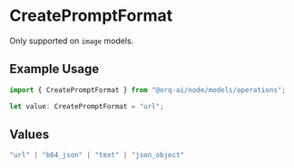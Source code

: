 # CreatePromptFormat

Only supported on `image` models.

## Example Usage

```typescript
import { CreatePromptFormat } from "@orq-ai/node/models/operations";

let value: CreatePromptFormat = "url";
```

## Values

```typescript
"url" | "b64_json" | "text" | "json_object"
```